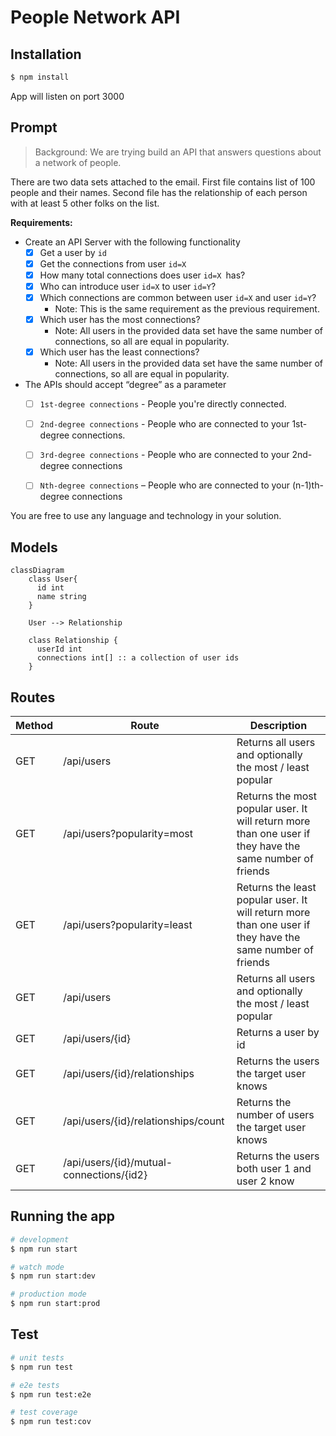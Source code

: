 # People Network API


## Installation

```bash
$ npm install
```

App will listen on port 3000

## Prompt

> Background: We are trying build an API that answers questions about a network of people.

There are two data sets attached to the email. First file contains list of 100 people and their names. Second file has the relationship of each person with at least 5 other folks on the list.
 

**Requirements:**
- Create an API Server with the following functionality
  - [x] Get a user by `id`
  - [x] Get the connections from user `id=X`
  - [x] How many total connections  does user `id=X `has?
  - [x] Who can introduce user `id=X` to user `id=Y`?
  - [x] Which connections are common between user `id=X` and user `id=Y`?
    - Note: This is the same requirement as the previous requirement.
  - [x] Which user has the most connections?
    - Note: All users in the provided data set have the same number of connections, so all are equal in popularity.
  - [x] Which user has the least connections?
    - Note: All users in the provided data set have the same number of connections, so all are equal in popularity.
- The APIs should accept “degree” as a parameter
  - [ ] `1st-degree connections` - People you're directly connected.
  - [ ] `2nd-degree connections` - People who are connected to your 1st-degree connections.
  - [ ] `3rd-degree connections` - People who are connected to your 2nd-degree connections
  - [ ] `Nth-degree connections` – People who are connected to your (n-1)th-degree connections
 

You are free to use any language and technology in your solution.

## Models

```mermaid
classDiagram
    class User{
      id int
      name string
    }

    User --> Relationship

    class Relationship {
      userId int
      connections int[] :: a collection of user ids
    }
```

## Routes

| Method | Route                                    | Description                                                                                               |
| ------ | ---------------------------------------- | --------------------------------------------------------------------------------------------------------- |
| GET    | /api/users                               | Returns all users and optionally the most / least popular                                                 |
| GET    | /api/users?popularity=most               | Returns the most popular user. It will return more than one user if they have the same number of friends  |
| GET    | /api/users?popularity=least              | Returns the least popular user. It will return more than one user if they have the same number of friends |
| GET    | /api/users                               | Returns all users and optionally the most / least popular                                                 |
| GET    | /api/users/{id}                          | Returns a user by id                                                                                      |
| GET    | /api/users/{id}/relationships            | Returns the users the target user knows                                                                   |
| GET    | /api/users/{id}/relationships/count      | Returns the number of users the target user knows                                                         |
| GET    | /api/users/{id}/mutual-connections/{id2} | Returns the users both user 1 and user 2 know                                                             |


## Running the app

```bash
# development
$ npm run start

# watch mode
$ npm run start:dev

# production mode
$ npm run start:prod
```

## Test

```bash
# unit tests
$ npm run test

# e2e tests
$ npm run test:e2e

# test coverage
$ npm run test:cov
```
